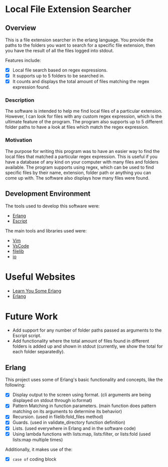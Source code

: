 # Local File Extension Searcher

## Overview

This is a file extension searcher in the erlang language. You provide the paths to the folders you want to search for a specific file extension, then you have the result of all the files logged into stdout. 

Features include:
- [x] Local file search based on regex expressions.
- [x] It supports up to 5 folders to be searched in.
- [x] It counts and displays the total amount of files matching the regex expression found.

### Description
The software is intended to help me find local files of a particular extension. However, I can look for files with any custom regex expression, which is the ultimate feature of the program. The program also supports up to 5 different folder paths to have a look at files which match the regex expression.

### Motivation
The purpose for writing this program was to have an easier way to find the local files that matched a particular regex expression. This is useful if you have a database of any kind on your computer with many files and folders available. The program supports using regex, which can be used to find specific files by their name, extension, folder path or anything you can come up with. The software also displays how many files were found. 

## Development Environment

The tools used to develop this software were:
- [Erlang](https://www.erlang.org/doc/readme.html)
- [Escript](https://www.erlang.org/docs/17/man/escript)

The main tools and libraries used were:
- [Vim]()
- [VsCode]()
- [filelib](https://www.erlang.org/doc/apps/stdlib/filelib.html#fold_files/5)
- [io](https://www.erlang.org/doc/apps/stdlib/io.html)

# Useful Websites

* [Learn You Some Erlang](https://learnyousomeerlang.com/content)
* [Erlang](https://www.erlang.org/doc/readme.html)

# Future Work

* Add support for any number of folder paths passed as arguments to the Escript script.
* Add functionality where the total amount of files found in different folders is added up and shown in stdout (currently, we show the total for each folder separatedly).

## Erlang

This project uses some of Erlang's basic functionality and concepts, like the following:

- [x] Display output to the screen using format. (cli arguments are being displayed on stdout through io:format)
- [x] Pattern Matching in function parameters. (main function does pattern matching on its arguments to determine its behavior)
- [x] Recursion. (used in filelib:fold_files method)
- [x] Guards. (used in validate_directory function definition)
- [x] Lists. (used everywhere in Erlang and in the software code)
- [x] Using lambda functions with lists:map, lists:filter, or lists:fold (used lists:map multiple times)

Additionally, it makes use of the:
-[x] `case of` coding block